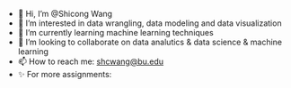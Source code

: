 - 👋 Hi, I’m @Shicong Wang
- 👀 I’m interested in data wrangling, data modeling and data visualization
- 🌱 I’m currently learning machine learning techniques
- 💞️ I’m looking to collaborate on data analutics & data science & machine learning
- 📫 How to reach me: shcwang@bu.edu
- ✨ For more assignments:
     

<!---
shicong621/shicong621 is a ✨ special ✨ repository because its `README.md` (this file) appears on your GitHub profile.
You can click the Preview link to take a look at your changes.
--->
